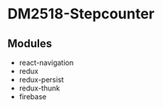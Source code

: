 # DM2518-Stepcounter

## Modules

- react-navigation
- redux
- redux-persist
- redux-thunk
- firebase
